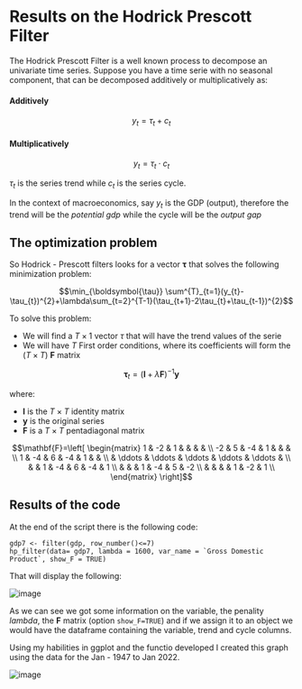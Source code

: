 # Results on the Hodrick Prescott Filter

The Hodrick Prescott Filter is a well known process to decompose an univariate time series. Suppose you have a time serie with no seasonal component,
that can be decomposed additively or multiplicatively as:

#### Additively
```math
y_{t}=\tau_{t}+c_{t}
```


#### Multiplicatively
```math
y_{t} =  \tau_{t} \cdot c_{t}
```

$`\tau_{t}`$ is the series trend while $`c_{t}`$ is the series cycle. 

In the context of macroeconomics, say $`y_{t}`$ is the GDP (output), therefore the trend will be the *potential gdp* while the cycle will be the *output gap*

## The optimization problem 
So Hodrick - Prescott filters looks for a vector $`\boldsymbol{\tau}`$ that solves the following minimization problem:

```math
\min_{\boldsymbol{\tau}} \sum^{T}_{t=1}(y_{t}-\tau_{t})^{2}+\lambda\sum_{t=2}^{T-1}(\tau_{t+1}-2\tau_{t}+\tau_{t-1})^{2}
```
To solve this problem:
- We will find a $`T \times 1`$ vector $`\tau`$ that will have the trend values of the serie
- We will have $`T`$ First order conditions, where its coefficients will form the ($`T \times T`$) $`\mathbf{F}`$ matrix

```math
\boldsymbol{\tau}_{t} = (\mathbf{I}+\lambda \mathbf{F})^{-1} \mathbf{y}
```
where:
- $`\mathbf{I}`$ is the $`T \times T`$ identity matrix
- $`\mathbf{y}`$ is the original series
- $`\mathbf{F}`$ is a $`T\times T`$ pentadiagonal matrix

```math
\mathbf{F}=\left[ \begin{matrix}
1 & -2 & 1 &  &  &  &  \\
-2 & 5 & -4 & 1 &  &  &    \\
1 & -4 & 6 & -4 & 1 &  &     \\ 
  &  \ddots & \ddots & \ddots & \ddots & \ddots &   \\
  &  & 1 & -4 & 6 & -4 & 1  \\
  &  &  & 1 & -4 & 5 & -2 \\
  &  &  &  & 1 & -2 & 1 \\
\end{matrix}
\right]
```

## Results of the code

At the end of the script there is the following code:

```
gdp7 <- filter(gdp, row_number()<=7)
hp_filter(data= gdp7, lambda = 1600, var_name = `Gross Domestic Product`, show_F = TRUE)
```
That will display the following: 

![image](https://user-images.githubusercontent.com/103344273/168699141-4be03b03-7bcd-49ec-9869-f0426f0298dc.png)

As we can see we got some information on the variable, the penality $`lambda`$, the $`\mathbf{F}`$ matrix (option `show_F=TRUE`) and if we assign it to an object we 
would have the dataframe containing the variable, trend and cycle columns. 

Using my habilities in ggplot and the functio developed I created this graph using the data for the Jan - 1947 to Jan 2022. 


![image](https://user-images.githubusercontent.com/103344273/168700256-119908a5-3266-4103-8953-78338428bcf6.png)

